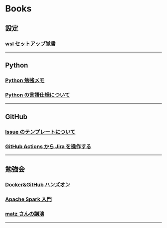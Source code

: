 # Books

## 設定

### [wsl セットアップ覚書](./books/wsl_setup_worklist.md)

---

## Python

### [Python 勉強メモ](./books/Python_勉強メモ.md)

### [Python の言語仕様について](./books/pythonの言語仕様について.md)

---

## GitHub

### [Issue のテンプレートについて](./books/github_issue_design.md)

### [GitHub Actions から Jira を操作する](./books/GitHubActionsを利用してJiraを操作する.md)

---

## 勉強会

### [Docker&GitHub ハンズオン](./books/Docker＆Githubハンズオン.md)

### [Apache Spark 入門](./books/ApacheSpark入門.md)

### [matz さんの講演](./books/matz_ruby.md)

---
